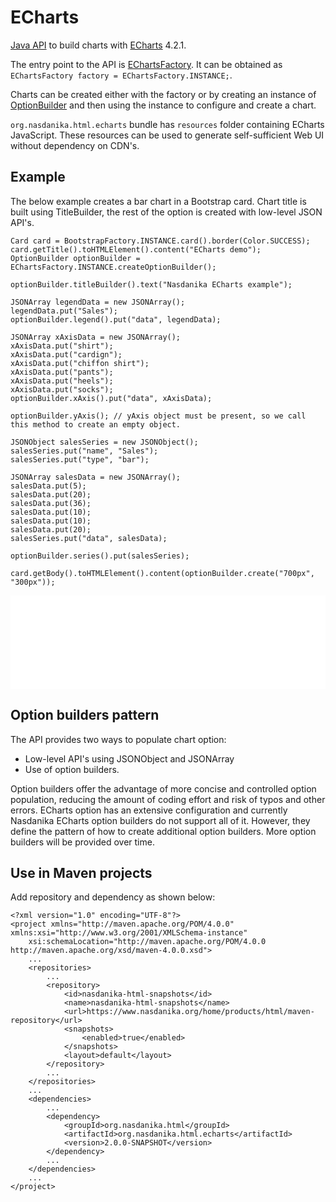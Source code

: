 # ECharts

[Java API](apidocs/org.nasdanika.html.echarts/apidocs/index.html) to build charts with [ECharts](https://ecomfe.github.io/echarts-doc/public/en/index.html) 4.2.1.

The entry point to the API is [EChartsFactory](apidocs/org.nasdanika.html.echarts/apidocs/index.html?org/nasdanika/html/echarts/EChartsFactory.html).
It can be obtained as ``EChartsFactory factory = EChartsFactory.INSTANCE;``.  

Charts can be created either with the factory or by creating an instance of [OptionBuilder](apidocs/org.nasdanika.html.echarts/apidocs/index.html?org/nasdanika/html/echarts/OptionBuilder.html)
and then using the instance to configure and create a chart. 

``org.nasdanika.html.echarts`` bundle has ``resources`` folder containing ECharts JavaScript. 
These resources can be used to generate self-sufficient Web UI without dependency on CDN's. 

## Example

The below example creates a bar chart in a Bootstrap card. Chart title is built using TitleBuilder, the rest of the option is created with low-level JSON API's.

```
Card card = BootstrapFactory.INSTANCE.card().border(Color.SUCCESS);		
card.getTitle().toHTMLElement().content("ECharts demo");
OptionBuilder optionBuilder = EChartsFactory.INSTANCE.createOptionBuilder();

optionBuilder.titleBuilder().text("Nasdanika ECharts example");

JSONArray legendData = new JSONArray();
legendData.put("Sales");
optionBuilder.legend().put("data", legendData);

JSONArray xAxisData = new JSONArray();
xAxisData.put("shirt");
xAxisData.put("cardign");
xAxisData.put("chiffon shirt");
xAxisData.put("pants");
xAxisData.put("heels");
xAxisData.put("socks");
optionBuilder.xAxis().put("data", xAxisData);

optionBuilder.yAxis(); // yAxis object must be present, so we call this method to create an empty object.

JSONObject salesSeries = new JSONObject();
salesSeries.put("name", "Sales");
salesSeries.put("type", "bar");

JSONArray salesData = new JSONArray();
salesData.put(5);
salesData.put(20);
salesData.put(36);
salesData.put(10);
salesData.put(10);
salesData.put(20);
salesSeries.put("data", salesData);
		
optionBuilder.series().put(salesSeries);

card.getBody().toHTMLElement().content(optionBuilder.create("700px", "300px"));
```
<iframe src="tests/dumps/echarts/card.html" style="border:none;" width="100%" scrolling="no" onload="this.style.height = this.contentWindow.document.body.scrollHeight + 'px'"></iframe>


## Option builders pattern

The API provides two ways to populate chart option:

* Low-level API's using JSONObject and JSONArray
* Use of option builders.

 Option builders offer the advantage of more concise and controlled option population, reducing the amount of coding effort and risk of typos and other errors.
 ECharts option has an extensive configuration and currently Nasdanika ECharts option builders do not support all of it. However, they define the pattern of how to create additional option builders.
 More option builders will be provided over time.   

## Use in Maven projects

Add repository and dependency as shown below:

```
<?xml version="1.0" encoding="UTF-8"?>
<project xmlns="http://maven.apache.org/POM/4.0.0" xmlns:xsi="http://www.w3.org/2001/XMLSchema-instance"
	xsi:schemaLocation="http://maven.apache.org/POM/4.0.0 http://maven.apache.org/xsd/maven-4.0.0.xsd">
	...	
	<repositories>
		...
		<repository>
			<id>nasdanika-html-snapshots</id>
			<name>nasdanika-html-snapshots</name>
			<url>https://www.nasdanika.org/home/products/html/maven-repository</url>
			<snapshots>
				<enabled>true</enabled>
			</snapshots>
			<layout>default</layout>
		</repository>
		...
	</repositories>	
	...		
	<dependencies>
		...		
		<dependency>
			<groupId>org.nasdanika.html</groupId>
			<artifactId>org.nasdanika.html.echarts</artifactId>
			<version>2.0.0-SNAPSHOT</version>
		</dependency>
		...
	</dependencies>
	...
</project>
```
